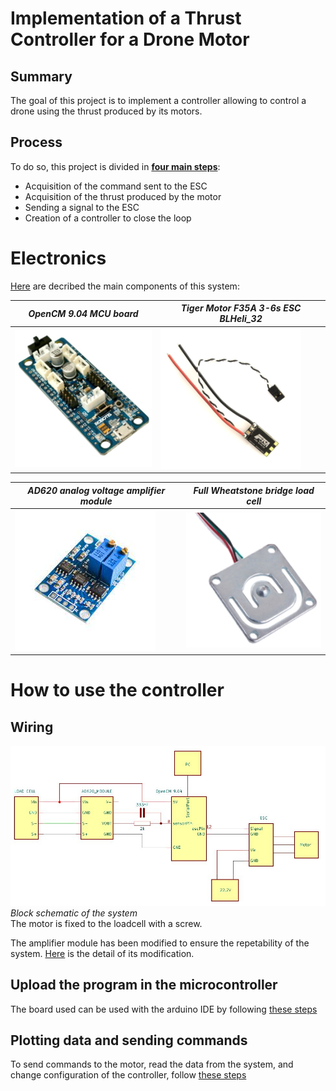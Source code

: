 # Implementation of a Thrust Controller for a Drone Motor


## Summary

The goal of this project is to implement a controller allowing to control a drone using the thrust produced by its motors. 

## Process

To do so, this project is divided in [**four main steps**](https://github.com/kevinbecquet/Thrust_Control/tree/master/process):

* Acquisition of the command sent to the ESC
* Acquisition of the thrust produced by the motor
* Sending a signal to the ESC
* Creation of a controller to close the loop

# Electronics

[Here](https://github.com/kevinbecquet/Thrust_Control/tree/master/electronics) are decribed the main components of this system:

|*OpenCM 9.04 MCU board*|*Tiger Motor F35A 3-6s ESC BLHeli_32*|
|---|---|
|[![OpenCM 9.04 MCU](electronics/microcontroller/images/OpenCM-9.04-C-Microcontroller.jpg)](https://github.com/kevinbecquet/Thrust_Control/tree/master/electronics/microcontroller)|[![ESC](electronics/esc/images/ESC.png)](https://github.com/kevinbecquet/Thrust_Control/tree/master/electronics/esc)|

|*AD620 analog voltage amplifier module*|*Full Wheatstone bridge load cell*|
|---|---|
|[![AD620 Module](electronics/amplifier/images/AD620_module.jpg)](https://github.com/kevinbecquet/Thrust_Control/tree/master/electronics/amplifier)|[![Load Cell](electronics/loadcell/images/load_cell.jpg)](https://github.com/kevinbecquet/Thrust_Control/tree/master/electronics/loadcell)|



# How to use the controller

## Wiring
![Bloc wiring](electronics/images/thrust_control_schematic_block.jpg)
*Block schematic of the system*  
The motor is fixed to the loadcell with a screw.

The amplifier module has been modified to ensure the repetability of the system. [Here](electronics/amplifier/README.md) is the detail of its modification.

## Upload the program in the microcontroller
The board used can be used with the arduino IDE by following [these steps](electronics/microcontroller/README.md)

## Plotting data and sending commands 
To send commands to the motor, read the data from the system, and change configuration of the controller, follow [these steps](plot_ws/README.md)
